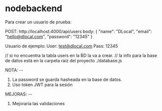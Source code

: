 # nodebackend

Para crear un usuario de prueba:

POST: http://localhost:4000/api/users
body: {
	"name": "DLocal",
	"email": "hello@dlocal.com",
	"password": "12345"
}

Usuario de ejemplo:
User: test@dlocal.com
Pass: 12345

// si no encuentra la tabla users en la BD la va a crear.
// la info para la base de datos está en la carpeta raiz del proyecto ./database.js


NOTA: --
 1) La password se guarda hasheada en la base de datos.
 2) Uso token JWT para la sesión

MEJORAS: --
  1) Mejoraria las validaciones
